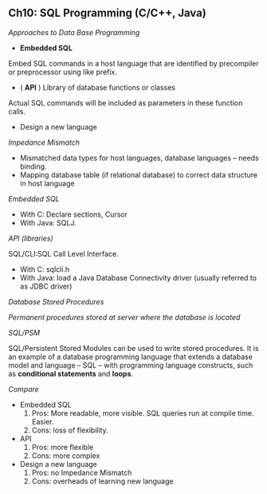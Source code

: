 ## **Ch10: SQL Programming (C/C++, Java)**

_Approaches to Data Base Programming_

- **Embedded SQL**

Embed SQL commands in a host language that are identified by precompiler or preprocessor using like prefix.

- ( **API** ) Library of database functions or classes

Actual SQL commands will be included as parameters in these function calls.

- Design a new language

_Impedance Mismatch_

- Mismatched data types for host languages, database languages – needs binding.
- Mapping database table (if relational database) to correct data structure in host language

_Embedded SQL_

- With C: Declare sections, Cursor
- With Java: SQLJ.

_API (libraries)_

SQL/CLI:SQL Call Level Interface.

- With C: sqlcli.h
- With Java: load a Java Database Connectivity driver (usually referred to as JDBC driver)

_Database Stored Procedures_

_Permanent procedures stored at server where the database is located_

_SQL/PSM_

SQL/Persistent Stored Modules can be used to write stored procedures. It is an example of a database programming language that extends a database model and language – SQL – with programming language constructs, such as **conditional statements** and **loops**.

_Compare_

- Embedded SQL
  1. Pros: More readable, more visible. SQL queries run at compile time. Easier.
  2. Cons: loss of flexibility.
- API
  1. Pros: more flexible
  2. Cons: more complex
- Design a new language
  1. Pros: no Impedance Mismatch
  2. Cons: overheads of learning new language

